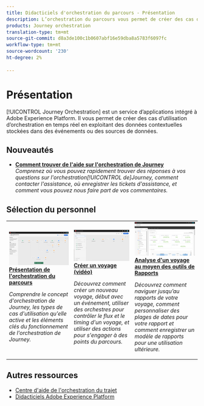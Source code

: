 ```yaml
---
title: Didacticiels d'orchestration du parcours - Présentation
description: L’orchestration du parcours vous permet de créer des cas d’orchestration en temps réel à l’aide de données contextuelles stockées dans des événements ou des sources de données.
products: Journey orchestration
translation-type: tm+mt
source-git-commit: d8a3de100c1b0607abf16e59dba8a5783f6097fc
workflow-type: tm+mt
source-wordcount: '230'
ht-degree: 2%

---
```



# Présentation

[!UICONTROL Journey Orchestration] est un service d’applications intégré à Adobe Experience Platform. Il vous permet de créer des cas d’utilisation d’orchestration en temps réel en exploitant des données contextuelles stockées dans des événements ou des sources de données.

## Nouveautés

* **[Comment trouver de l&#39;aide sur l&#39;orchestration de Journey](/help/how-to-find-help-with-journey-orchestration.md)**   <br>
   *Comprenez où vous pouvez rapidement trouver des réponses à vos questions sur l&#39;orchestration[!UICONTROL de]Journey, comment contacter l&#39;assistance, où enregistrer les tickets d&#39;assistance, et comment vous pouvez nous faire part de vos commentaires.*

## Sélection du personnel

<table>
<tr>
  <td>
    <a href="./understanding-journey-orchestration.md">
      <img alt="Présentation de l'orchestration du parcours" src="./assets/journey-orchestration-example.png"/>
    </a>
    <div>
      <a href="./understanding-journey-orchestration.md">
    <strong>Présentation de l'orchestration du parcours</strong>
    </a>
    </div>
    <p>
    <em>Comprendre le concept d'orchestration de Journey, les types de cas d'utilisation qu'elle active et les éléments clés du fonctionnement de l'orchestration de Journey.</em>
    <p>
  </td>
  <td>
    <a href="./create-a-journey.md">
        <img alt="Créer un voyage (vidéo)" src="./assets/journey34.png"/>
    </a>
    <div>
      <a href="./create-a-journey.md">
    <strong>Créer un voyage (vidéo)</strong>
    </a>
    </div>
    <p>
    <em>Découvrez comment créer un nouveau voyage, début avec un événement, utiliser des orchestres pour contrôler le flux et le timing d'un voyage, et utiliser des actions pour s'engager à des points du parcours.</em>
    <p>
  </td>
  <td>
   <a href="./analyze-a-journey-via-reporting-tools.md">
      <img alt="Analyse d'un voyage au moyen des outils de Rapports" src="./assets/dynamic_report_journey_8.png" />
    </a>
    <div>
      <a href="./analyze-a-journey-via-reporting-tools.md">
    <strong>Analyse d'un voyage au moyen des outils de Rapports</strong>
    </a>
    </div>
    <p>
    <em>Découvrez comment naviguer jusqu’au rapports de votre voyage, comment personnaliser des plages de dates pour votre rapport et comment enregistrer un modèle de rapports pour une utilisation ultérieure. </em>
    <p>
  </td>
</tr>
</table>

## Autres ressources

* [Centre d&#39;aide de l&#39;orchestration du trajet](https://docs.adobe.com/content/help/en/journeys/using/journey-orchestration-home.html)
* [Didacticiels Adobe Experience Platform](https://docs.adobe.com/content/help/en/platform-learn/tutorials/overview.html)

